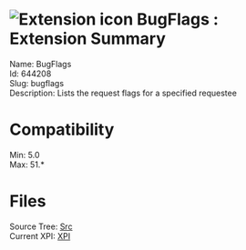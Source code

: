 # ![Extension icon](https://addons.thunderbird.net/user-media/addon_icons/644/644208-64.png?modified=1484850021) BugFlags : Extension Summary

Name: BugFlags  
Id: 644208  
Slug: bugflags  
Description: Lists the request flags for a specified requestee
  

# Compatibility
Min: 5.0  
Max: 51.*  

# Files

Source Tree: [Src](C:/Dev/Thunderbird/ThunderKdB/xall/xOther/644208-bugflags/src)  
Current XPI: [XPI](C:/Dev/Thunderbird/ThunderKdB/xall/xOther/644208-bugflags/xpi)  



